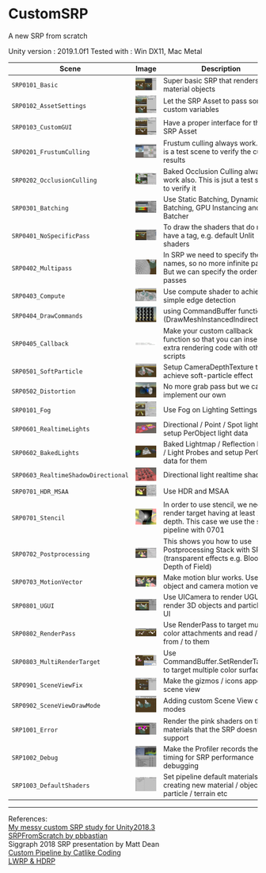 # CustomSRP
A new SRP from scratch

Unity version : 2019.1.0f1
Tested with : Win DX11, Mac Metal

| Scene | Image | Description |
| --- | - | --- |
| `SRP0101_Basic` | ![](READMEImages/SRP0101_Basic.JPG) | Super basic SRP that renders unlit material objects |
| `SRP0102_AssetSettings` | ![](READMEImages/SRP0102_AssetSettings.gif) | Let the SRP Asset to pass some custom variables |
| `SRP0103_CustomGUI` | ![](READMEImages/SRP0103_CustomGUI.gif) | Have a proper interface for the SRP Asset |
| `SRP0201_FrustumCulling` | ![](READMEImages/SRP0201_FrustumCulling.gif) | Frustum culling always work. This is a test scene to verify the culling results |
| `SRP0202_OcclusionCulling` | ![](READMEImages/SRP0202_OcclusionCulling.gif) | Baked Occlusion Culling always work also. This is jsut a test scene to verify it |
| `SRP0301_Batching` | ![](READMEImages/SRP0301_Batching.JPG) | Use Static Batching, Dynamic Batching, GPU Instancing and SRP Batcher |
| `SRP0401_NoSpecificPass` | ![](READMEImages/SRP0401_NoSpecificPass.JPG) | To draw the shaders that do not have a tag, e.g. default Unlit shaders |
| `SRP0402_Multipass` | ![](READMEImages/SRP0402_Multipass.JPG) | In SRP we need to specify the pass names, so no more infinite pass. But we can specify the orders of passes |
| `SRP0403_Compute` | ![](READMEImages/SRP0403_Compute.JPG) | Use compute shader to achieve simple edge detection |
| `SRP0404_DrawCommands` | ![](READMEImages/SRP0404_DrawCommands.png) | using CommandBuffer functions (DrawMeshInstancedIndirect) |
| `SRP0405_Callback` | ![](READMEImages/SRP0405_Callback.JPG) | Make your custom callback function so that you can insert extra rendering code with other scripts |
| `SRP0501_SoftParticle` | ![](READMEImages/SRP0501_SoftParticle.JPG) | Setup CameraDepthTexture to achieve soft-particle effect |
| `SRP0502_Distortion` | ![](READMEImages/SRP0502_Distortion.gif) | No more grab pass but we can implement our own |
| `SRP0101_Fog` | ![](READMEImages/SRP0101_Fog.gif) | Use Fog on Lighting Settings |
| `SRP0601_RealtimeLights` | ![](READMEImages/SRP0601_RealtimeLights.JPG) | Directional / Point / Spot lights and setup PerObject light data |
| `SRP0602_BakedLights` | ![](READMEImages/SRP0602_BakedLights.JPG) | Baked Lightmap / Reflection Probe / Light Probes and setup PerObject data for them |
| `SRP0603_RealtimeShadowDirectional` | ![](READMEImages/SRP0603_RealtimeShadowDirectional.png) | Directional light realtime shadow |
| `SRP0701_HDR_MSAA` | ![](READMEImages/SRP0701_HDR_MSAA.gif) | Use HDR and MSAA |
| `SRP0701_Stencil` | ![](READMEImages/SRP0701_Stencil.JPG) | In order to use stencil, we need the render target having at least 24bit depth. This case we use the same pipeline with 0701 |
| `SRP0702_Postprocessing` | ![](READMEImages/SRP0702_Postprocessing.gif) | This shows you how to use Postprocessing Stack with SRP (transparent effects e.g. Bloom, Depth of Field) |
| `SRP0703_MotionVector` | ![](READMEImages/SRP0703_MotionVector.JPG) | Make motion blur works. Use per-object and camera motion vector |
| `SRP0801_UGUI` | ![](READMEImages/SRP0801_UGUI.JPG) | Use UICamera to render UGUI, also render 3D objects and particle on UI |
| `SRP0802_RenderPass` | ![](READMEImages/SRP0802_RenderPass.gif) | Use RenderPass to target multiple color attachments and read / write from / to them |
| `SRP0803_MultiRenderTarget` | ![](READMEImages/SRP0803_MultiRenderTarget.JPG) | Use CommandBuffer.SetRenderTarget() to target multiple color surfaces |
| `SRP0901_SceneViewFix` | ![](READMEImages/SRP0901_SceneViewFix.JPG) | Make the gizmos / icons appear on scene view |
| `SRP0902_SceneViewDrawMode` | ![](READMEImages/SRP0902_SceneViewDrawMode.gif) | Adding custom Scene View draw modes |
| `SRP1001_Error` | ![](READMEImages/SRP1001_Error.JPG) | Render the pink shaders on the materials that the SRP doesn't support |
| `SRP1002_Debug` | ![](READMEImages/SRP1002_Debug.png) | Make the Profiler records the timing for SRP performance debugging |
| `SRP1003_DefaultShaders` | ![](READMEImages/SRP1003_DefaultShaders.gif) | Set pipeline default materials when creating new material / objects / particle / terrain etc |

-------------
References: \
[My messy custom SRP study for Unity2018.3](https://cmwdexint.com/2018/05/24/custom-srp/) \
[SRPFromScratch by pbbastian](https://github.com/pbbastian/SRPFromScratch) \
Siggraph 2018 SRP presentation by Matt Dean \
[Custom Pipeline by Catlike Coding](https://catlikecoding.com/unity/tutorials/scriptable-render-pipeline/) \
[LWRP & HDRP](https://github.com/Unity-Technologies/ScriptableRenderPipeline)
